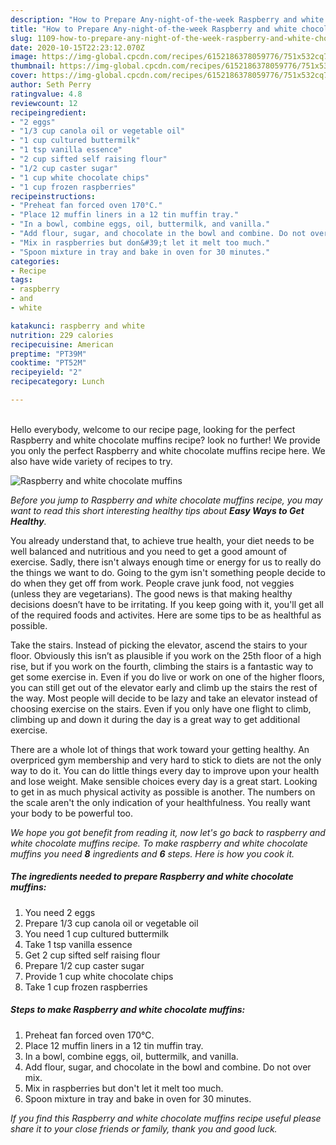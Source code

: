 ```yaml
---
description: "How to Prepare Any-night-of-the-week Raspberry and white chocolate muffins"
title: "How to Prepare Any-night-of-the-week Raspberry and white chocolate muffins"
slug: 1109-how-to-prepare-any-night-of-the-week-raspberry-and-white-chocolate-muffins
date: 2020-10-15T22:23:12.070Z
image: https://img-global.cpcdn.com/recipes/6152186378059776/751x532cq70/raspberry-and-white-chocolate-muffins-recipe-main-photo.jpg
thumbnail: https://img-global.cpcdn.com/recipes/6152186378059776/751x532cq70/raspberry-and-white-chocolate-muffins-recipe-main-photo.jpg
cover: https://img-global.cpcdn.com/recipes/6152186378059776/751x532cq70/raspberry-and-white-chocolate-muffins-recipe-main-photo.jpg
author: Seth Perry
ratingvalue: 4.8
reviewcount: 12
recipeingredient:
- "2 eggs"
- "1/3 cup canola oil or vegetable oil"
- "1 cup cultured buttermilk"
- "1 tsp vanilla essence"
- "2 cup sifted self raising flour"
- "1/2 cup caster sugar"
- "1 cup white chocolate chips"
- "1 cup frozen raspberries"
recipeinstructions:
- "Preheat fan forced oven 170°C."
- "Place 12 muffin liners in a 12 tin muffin tray."
- "In a bowl, combine eggs, oil, buttermilk, and vanilla."
- "Add flour, sugar, and chocolate in the bowl and combine. Do not over mix."
- "Mix in raspberries but don&#39;t let it melt too much."
- "Spoon mixture in tray and bake in oven for 30 minutes."
categories:
- Recipe
tags:
- raspberry
- and
- white

katakunci: raspberry and white 
nutrition: 229 calories
recipecuisine: American
preptime: "PT39M"
cooktime: "PT52M"
recipeyield: "2"
recipecategory: Lunch

---
```

<br>
Hello everybody, welcome to our recipe page, looking for the perfect Raspberry and white chocolate muffins recipe? look no further! We provide you only the perfect Raspberry and white chocolate muffins recipe here. We also have wide variety of recipes to try.
<br>


![Raspberry and white chocolate muffins](https://img-global.cpcdn.com/recipes/6152186378059776/751x532cq70/raspberry-and-white-chocolate-muffins-recipe-main-photo.jpg)

<i>Before you jump to Raspberry and white chocolate muffins recipe, you may want to read this short interesting healthy tips about <strong>Easy Ways to Get Healthy</strong>.</i>

You already understand that, to achieve true health, your diet needs to be well balanced and nutritious and you need to get a good amount of exercise. Sadly, there isn't always enough time or energy for us to really do the things we want to do. Going to the gym isn't something people decide to do when they get off from work. People crave junk food, not veggies (unless they are vegetarians). The good news is that making healthy decisions doesn’t have to be irritating. If you keep going with it, you'll get all of the required foods and activites. Here are some tips to be as healthful as possible.

Take the stairs. Instead of picking the elevator, ascend the stairs to your floor. Obviously this isn’t as plausible if you work on the 25th floor of a high rise, but if you work on the fourth, climbing the stairs is a fantastic way to get some exercise in. Even if you do live or work on one of the higher floors, you can still get out of the elevator early and climb up the stairs the rest of the way. Most people will decide to be lazy and take an elevator instead of choosing exercise on the stairs. Even if you only have one flight to climb, climbing up and down it during the day is a great way to get additional exercise. 

There are a whole lot of things that work toward your getting healthy. An overpriced gym membership and very hard to stick to diets are not the only way to do it. You can do little things every day to improve upon your health and lose weight. Make sensible choices every day is a great start. Looking to get in as much physical activity as possible is another. The numbers on the scale aren't the only indication of your healthfulness. You really want your body to be powerful too. 


<i>We hope you got benefit from reading it, now let's go back to raspberry and white chocolate muffins recipe. To make raspberry and white chocolate muffins you need <strong>8</strong> ingredients and <strong>6</strong> steps. Here is how you cook it.
</i>

##### The ingredients needed to prepare Raspberry and white chocolate muffins:

1. You need 2 eggs
1. Prepare 1/3 cup canola oil or vegetable oil
1. You need 1 cup cultured buttermilk
1. Take 1 tsp vanilla essence
1. Get 2 cup sifted self raising flour
1. Prepare 1/2 cup caster sugar
1. Provide 1 cup white chocolate chips
1. Take 1 cup frozen raspberries


##### Steps to make Raspberry and white chocolate muffins:

1. Preheat fan forced oven 170°C.
1. Place 12 muffin liners in a 12 tin muffin tray.
1. In a bowl, combine eggs, oil, buttermilk, and vanilla.
1. Add flour, sugar, and chocolate in the bowl and combine. Do not over mix.
1. Mix in raspberries but don&#39;t let it melt too much.
1. Spoon mixture in tray and bake in oven for 30 minutes.


<i>If you find this Raspberry and white chocolate muffins recipe useful please share it to your close friends or family, thank you and good luck.</i>
